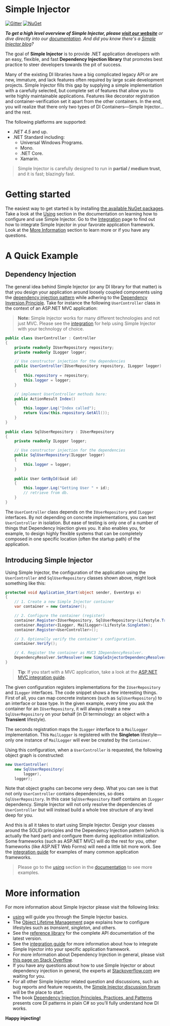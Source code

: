 # Simple Injector

[![Gitter](https://badges.gitter.im/Join%20Chat.svg)](https://gitter.im/simpleinjector/SimpleInjector?utm_source=badge&utm_medium=badge&utm_campaign=pr-badge&utm_content=badge) [![NuGet](https://img.shields.io/nuget/v/SimpleInjector.svg)](https://www.nuget.org/packages/simpleinjector)

<!--- [![Build status](https://ci.appveyor.com/api/projects/status/2k9ududhkqqufk76?svg=true)](https://ci.appveyor.com/project/simpleinjector/simpleinjector) --->

_**To get a high level overview of Simple Injector, please [visit our website](https://simpleinjector.org/)** or dive directly into our [documentation](https://simpleinjector.org/documentation). And did you know there's a [Simple Injector blog](https://simpleinjector.org/blog)?_

The goal of **Simple Injector** is to provide .NET application developers with an easy, flexible, and fast **Dependency Injection library** that promotes best practice to steer developers towards the pit of success.

Many of the existing DI libraries have a big complicated legacy API or are new, immature, and lack features often required by large scale development projects. Simple Injector fills this gap by supplying a simple implementation with a carefully selected, but complete set of features that allow you to write highly maintainable applications. Features like decorator registration and container-verification set it apart from the other containers. In the end, you will realize that there only two types of DI Containers—Simple Injector... and the rest.

The following platforms are supported:

* *.NET 4.5* and up.
* .NET Standard including:
  * Universal Windows Programs. 
  * Mono. 
  * .NET Core. 
  * Xamarin.

> Simple Injector is carefully designed to run in **partial / medium trust**, and it is fast; blazingly fast.

Getting started
===============

The easiest way to get started is by installing [the available NuGet packages](https://www.nuget.org/packages?q=Author%3ASimpleInjector-Contributors&sortOrder=package-download-count). Take a look at the [Using](https://simpleinjector.org/using) section in the documentation on learning how to configure and use Simple Injector. Go to the [Integration](https://simpleinjector.org/integration) page to find out how to integrate Simple Injector in your favorate application framework. Look at the [More Information](https://simpleinjector.org/quickstart#quickstart-more-information) section to learn more or if you have any questions.

A Quick Example
===============

Dependency Injection
--------------------

The general idea behind Simple Injector (or any DI library for that matter) is that you design your application around loosely coupled components using the [dependency injection pattern](https://en.wikipedia.org/wiki/Dependency_injection) while adhering to the [Dependency Inversion Principle](https://en.wikipedia.org/wiki/Dependency_inversion_principle). Take for instance the following `UserController` class in the context of an ASP.NET MVC application:

> **Note:** Simple Injector works for many different technologies and not just MVC. Please see the [integration](https://simpleinjector.org/integration) for help using Simple Injector with your technology of choice.

``` c#
public class UserController : Controller
{
    private readonly IUserRepository repository;
    private readonly ILogger logger;

    // Use constructor injection for the dependencies
    public UserController(IUserRepository repository, ILogger logger)
    {
        this.repository = repository;
        this.logger = logger;
    }

    // implement UserController methods here:
    public ActionResult Index()
    {
        this.logger.Log("Index called");
        return View(this.repository.GetAll());
    }
}
    
public class SqlUserRepository : IUserRepository
{
    private readonly ILogger logger;

    // Use constructor injection for the dependencies
    public SqlUserRepository(ILogger logger)
    {
        this.logger = logger;
    }
    
    public User GetById(Guid id)
    {
        this.logger.Log("Getting User " + id);
        // retrieve from db.
    }
}
```

The `UserController` class depends on the `IUserRepository` and `ILogger` interfaces. By not depending on concrete implementations, you can test `UserController` in isolation. But ease of testing is only one of a number of things that Dependency Injection gives you. It also enables you, for example, to design highly flexible systems that can be completely composed in one specific location (often the startup path) of the application.

Introducing Simple Injector
---------------------------

Using Simple Injector, the configuration of the application using the `UserController` and `SqlUserRepository` classes shown above, might look something like this:

``` c#
protected void Application_Start(object sender, EventArgs e)
{
    // 1. Create a new Simple Injector container
    var container = new Container();

    // 2. Configure the container (register)
    container.Register<IUserRepository, SqlUserRepository>(Lifestyle.Transient);
    container.Register<ILogger, MailLogger>(Lifestyle.Singleton);   
    container.Register<UserController>();

    // 3. Optionally verify the container's configuration.
    container.Verify();

    // 4. Register the container as MVC3 IDependencyResolver.
    DependencyResolver.SetResolver(new SimpleInjectorDependencyResolver(container));
}
```

> **Tip**: If you start with a MVC application, take a look at the [ASP.NET MVC integration guide](https://simpleinjector.org/mvc).

The given configuration registers implementations for the `IUserRepository` and `ILogger` interfaces. The code snippet shows a few interesting things. First of all, you can map concrete instances (such as `SqlUserRepository`) to an interface or base type. In the given example, every time you ask the container for an `IUserRepository`, it will always create a new `SqlUserRepository` on your behalf (in DI terminology: an object with a **Transient** lifestyle).

The seconds registration maps the `ILogger` interface to a `MailLogger` implementation. This `MailLogger` is registered with the **Singleton** lifestyle—only one instance of `MailLogger` will ever be created by the `Container`.

Using this configuration, when a `UserController` is requested, the following object graph is constructed:

``` c#
new UserController(
    new SqlUserRepository(
        logger),
    logger);
```

Note that object graphs can become very deep. What you can see is that not only `UserController` contains dependencies, so does `SqlUserRepository`. In this case `SqlUserRepository` itself contains an `ILogger` dependency. Simple Injector will not only resolve the dependencies of `UserController` but will instead build a whole tree structure of any level deep for you. 

And this is all it takes to start using Simple Injector. Design your classes around the SOLID principles and the Dependency Injection pattern (which is actually the hard part) and configure them during application initialization. Some frameworks (such as ASP.NET MVC) will do the rest for you, other frameworks (like ASP.NET Web Forms) will need a little bit more work. See the [integration guide](https://simpleinjector.org/integration) for examples of many common application frameworks.

> Please go to the [using](https://simpleinjector.org/using) section in the [documentation](https://simpleinjector.org/wiki) to see more examples.

More information
================

For more information about Simple Injector please visit the following links: 

* [using](https://simpleinjector.org/using) will guide you through the Simple Injector basics.
* The [Object Lifetime Management](https://simpleinjector.org/lifetimes) page explains how to configure lifestyles such as *transient*, *singleton*, and others.
* See the [reference library](https://simpleinjector.org/ReferenceLibrary/) for the complete API documentation of the latest version.
* See the [integration guide](https://simpleinjector.org/integration) for more information about how to integrate Simple Injector into your specific application framework.
* For more information about Dependency Injection in general, please visit [this page on Stack Overflow](https://stackoverflow.com/tags/dependency-injection/info).
* If you have any questions about how to use Simple Injector or about dependency injection in general, the experts at [Stackoverflow.com](https://stackoverflow.com/questions/ask?tags=simple-injector%20ioc-container%20dependency-injection%20.net%20c%23) are waiting for you.
* For all other Simple Injector related question and discussions, such as bug reports and feature requests, the [Simple Injector discussion forum](https://simpleinjector.org/forum) will be the place to start.
* The book [Dependency Injection Principles, Practices, and Patterns](https://mng.bz/BYNl) presents core DI patterns in plain C# so you’ll fully understand how DI works.

**Happy injecting!**
